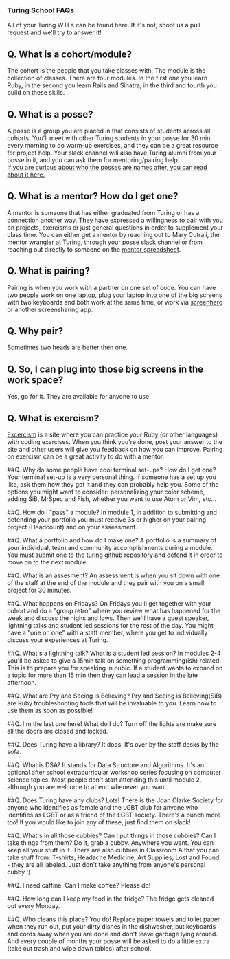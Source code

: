 ### Turing School FAQs
All of your Turing WTFs can be found here. If it's not, shoot us a pull request and we'll try to answer it!

## Q. What is a cohort/module?
The cohort is the people that you take classes with. The module is the collection of classes. There are four modules. In the first one you learn Ruby, in the second you learn Rails and Sinatra, in the third and fourth you build on these skills.

## Q. What is a posse?
A posse is a group you are placed in that consists of students across all cohorts. You'll meet with other Turing students in your posse for 30 min. every morning to do warm-up exercises, and they can be a great resource for project help. Your slack channel will also have Turing alumni from your posse in it, and you can ask them for mentoring/pairing help.<br />
[If you are curious about who the posses are names after, you can read about it here.](posse-namesakes.md)

## Q. What is a mentor? How do I get one?
A mentor is someone that has either graduated from Turing or has a connection another way. They have expressed a willingness to pair with you on projects, exercisms or just general questions in order to supplement your class time. You can either get a mentor by reaching out to Mary Cutrali, the mentor wrangler at Turing, through your posse slack channel or from reaching out directly to someone on the [mentor spreadsheet](https://docs.google.com/spreadsheets/d/1VU9hYwBdCZOHehyjis6Rx01RFpC9aDUj-zisNRQjL94/edit#gid=411918470).

## Q. What is pairing?
Pairing is when you work with a partner on one set of code. You can have two people work on one laptop, plug your laptop into one of the big screens with two keyboards and both work at the same time, or work via [screenhero](https://screenhero.com/) or another screensharing app.

## Q. Why pair?
Sometimes two heads are better then one.

## Q. So, I can plug into those big screens in the work space?
Yes, go for it. They are available for anyone to use.

## Q. What is exercism?
[Excercism](http://exercism.io/) is a site where you can practice your Ruby (or other languages) with  coding exercises. When you think you're done, post your answer to the site and other users will give you feedback on how you can improve. Pairing on exercism can be a great activity to do with a mentor.

##Q. Why do some people have cool terminal set-ups? How do I get one?
Your terminal set-up is a very personal thing. If someone has a set up you like, ask them how they got it and they can probably help you. Some of the options you might want to consider: personalizing your color scheme, adding SiB, MrSpec and Fish, whether you want to use Atom or Vim, etc...

##Q. How do I "pass" a module?
In module 1, in addition to submitting and defending your portfolio you must receive 3s or higher on your pairing project (Headcount) and on your assessment.

##Q. What a portfolio and how do I make one?
A portfolio is a summary of your individual, team and community accomplishments during a module. You must submit one to the [turing github repository](https://github.com/turingschool/portfolios) and defend it in order to move on to the next module.

##Q. What is an assesment?
An assessment is when you sit down with one of the staff at the end of the module and they pair with you on a small project for 30 minutes.

##Q. What happens on Fridays?
On Fridays you'll get together with your cohort and do a "group retro" where you review what has happened for the week and discuss the highs and lows. Then we'll have a guest speaker, lightning talks and student led sessions for the rest of the day. You might have a "one on one" with a staff member, where you get to individually discuss your experiences at Turing.

##Q. What's a lightning talk? What is a student led session?
In modules 2-4 you'll be asked to give a 15min talk on something programming(ish) related. This is to prepare you for speaking in pubic. If a student wants to expand on a topic for more than 15 min then they can lead a session in the late afternoon.

##Q. What are Pry and Seeing is Believing?
Pry and Seeing is Believing(SiB) are Ruby troubleshooting tools that will be invaluable to you. Learn how to use them as soon as possible!

##Q. I'm the last one here! What do I do?
Turn off the lights are make sure all the doors are closed and locked.

##Q. Does Turing have a library?
It does. It's over by the staff desks by the sofa.

##Q. What is DSA?
It stands for Data Structure and Algorithms. It's an optional after school extracurricular workshop series focusing on computer science topics. Most people don't start attending this until module 2, although you are welcome to attend whenever you want.

##Q. Does Turing have any clubs?
Lots! There is the Joan Clarke Society for anyone who identifies as female and the LGBT club for anyone who identifies as LGBT or as a friend of the LGBT society. There's a bunch more too! If you would like to join any of these, just find them on slack!

##Q. What's in all those cubbies? Can I put things in those cubbies? Can I take things from them?
Do it, grab a cubby. Anywhere you want. You can keep all your stuff in it. There are also cubbies in Classroom A that you can take stuff from: T-shirts, Headache Medicine, Art Supplies, Lost and Found - they are all labeled. Just don't take anything from anyone's personal cubby :)

##Q. I need caffine. Can I make coffee?
Please do!

##Q. How long can I keep my food in the fridge?
The fridge gets cleaned out every Monday.

##Q. Who cleans this place?
You do! Replace paper towels and toilet paper when they run out, put your dirty dishes in the dishwasher, put keyboards and cords away when you are done and don't leave garbage lying around. And every couple of months your posse will be asked to do a little extra (take out trash and wipe down tables) after school.
